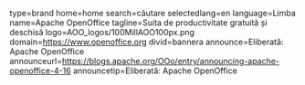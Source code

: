 type=brand
home=home
search=căutare
selectedlang=en
language=Limba
name=Apache OpenOffice
tagline=Suita de productivitate gratuită și deschisă
logo=AOO_logos/100MillAOO100px.png
domain=https://www.openoffice.org
divid=bannera
announce=Eliberată: Apache OpenOffice
announceurl=https://blogs.apache.org/OOo/entry/announcing-apache-openoffice-4-16
announcetip=Eliberată: Apache OpenOffice
~~~~~~
